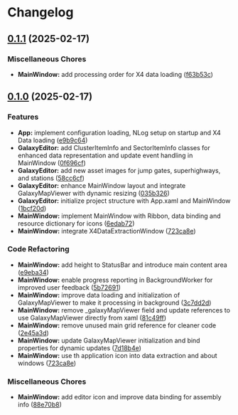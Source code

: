 # Changelog

## [0.1.1](https://github.com/chemodun/X4-UniverseEditor/compare/GalaxyEditor@v0.1.0...GalaxyEditor@v0.1.1) (2025-02-17)


### Miscellaneous Chores

* **MainWindow:** add processing order for X4 data loading ([f63b53c](https://github.com/chemodun/X4-UniverseEditor/commit/f63b53c32a3130be9cbf063857b7ee20d1837f99))

## [0.1.0](https://github.com/chemodun/X4-UniverseEditor/compare/GalaxyEditor-v0.0.1...GalaxyEditor@v0.1.0) (2025-02-17)


### Features

* **App:** implement configuration loading, NLog setup on startup and X4 Data loading ([e9b9c64](https://github.com/chemodun/X4-UniverseEditor/commit/e9b9c64526441f913d599fdba304750b3f2f820b))
* **GalaxyEditor:** add ClusterItemInfo and SectorItemInfo classes for enhanced data representation and update event handling in MainWindow ([0f696cf](https://github.com/chemodun/X4-UniverseEditor/commit/0f696cf5b290a23f2a8236d2bbfb87b2ea76f2d2))
* **GalaxyEditor:** add new asset images for jump gates, superhighways, and stations ([58cc6cf](https://github.com/chemodun/X4-UniverseEditor/commit/58cc6cfe3a8655ae7cf3d99f1f33d4af274be539))
* **GalaxyEditor:** enhance MainWindow layout and integrate GalaxyMapViewer with dynamic resizing ([035b326](https://github.com/chemodun/X4-UniverseEditor/commit/035b3267cfe78656b54afd70df773a6ca8c59d40))
* **GalaxyEditor:** initialize project structure with App.xaml and MainWindow ([1bcf20d](https://github.com/chemodun/X4-UniverseEditor/commit/1bcf20dd6618ae5bfd8b0726ed3922d67976b5ae))
* **MainWindow:** implement MainWindow with Ribbon, data binding and resource dictionary for icons ([6edab72](https://github.com/chemodun/X4-UniverseEditor/commit/6edab725321ec550c7c542df5adfe006fbc5ce1f))
* **MainWindow:** integrate X4DataExtractionWindow ([723ca8e](https://github.com/chemodun/X4-UniverseEditor/commit/723ca8e119b85c78468cc37d3eea04465fb2816f))


### Code Refactoring

* **MainWindow:** add height to StatusBar and introduce main content area ([e9eba34](https://github.com/chemodun/X4-UniverseEditor/commit/e9eba34e55f856c9028517f0558d74a45d007d85))
* **MainWindow:** enable progress reporting in BackgroundWorker for improved user feedback ([5b72691](https://github.com/chemodun/X4-UniverseEditor/commit/5b72691f2fb7c059a9156e9b896fd4005dece6bb))
* **MainWindow:** improve data loading and initialization of GalaxyMapViewer to make it processing in background ([3c7dd2d](https://github.com/chemodun/X4-UniverseEditor/commit/3c7dd2d6fa68845a396615ccc174e245b525025b))
* **MainWindow:** remove _galaxyMapViewer field and update references to use GalaxyMapViewer directly from xaml ([81c49ff](https://github.com/chemodun/X4-UniverseEditor/commit/81c49ff28a788c6f5b782c46dcc8628dfb4283fa))
* **MainWindow:** remove unused main grid reference for cleaner code ([2e45a3d](https://github.com/chemodun/X4-UniverseEditor/commit/2e45a3dd698a6e70486452cf6238475fbfaca8a1))
* **MainWindow:** update GalaxyMapViewer initialization and bind properties for dynamic updates ([7d18b4e](https://github.com/chemodun/X4-UniverseEditor/commit/7d18b4e3b52216825660026acd97930136f1a4c0))
* **MainWindow:** use th application icon into data extraction and about windows ([723ca8e](https://github.com/chemodun/X4-UniverseEditor/commit/723ca8e119b85c78468cc37d3eea04465fb2816f))


### Miscellaneous Chores

* **MainWindow:** add editor icon and improve data binding for assembly info ([88e70b8](https://github.com/chemodun/X4-UniverseEditor/commit/88e70b867f0c819f477552072c97b3d7ef419527))
